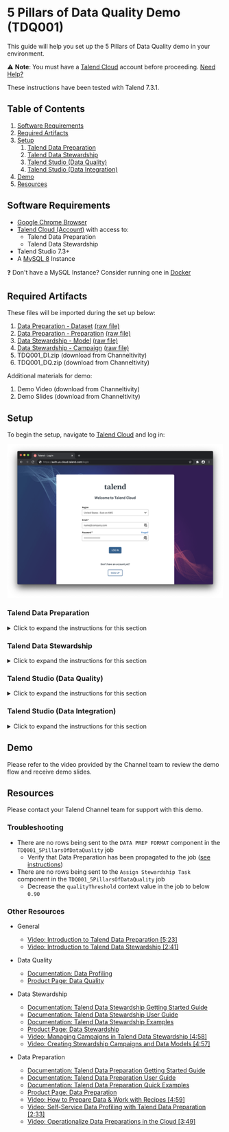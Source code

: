 # 5 Pillars of Data Quality Demo (TDQ001)

This guide will help you set up the 5 Pillars of Data Quality demo in your environment.

:warning: **Note**: You must have a [Talend Cloud](https://auth.us.cloud.talend.com/) account before proceeding. [Need Help?](#resources)

These instructions have been tested with Talend 7.3.1.

## Table of Contents

1. [Software Requirements](#softwarerequirements)
2. [Required Artifacts](#requiredartifacts)
3. [Setup](#setup)
   1. [Talend Data Preparation](#dataprep)
   2. [Talend Data Stewardship](#datastewardship)
   3. [Talend Studio (Data Quality)](#studiodq)
   4. [Talend Studio (Data Integration)](#studiodi)
4. [Demo](#demo)
5. [Resources](#resources)

## Software Requirements <a name="softwarerequirements"></a>

- [Google Chrome Browser](https://www.google.com/chrome/)
- [Talend Cloud (Account)](https://auth.us.cloud.talend.com/) with access to:
  - Talend Data Preparation
  - Talend Data Stewardship
- Talend Studio 7.3+
- A [MySQL 8](https://dev.mysql.com/downloads/) Instance

:question: Don't have a MySQL Instance? Consider running one in [Docker](../../../misc/docker.md)

## Required Artifacts <a name="requiredartifacts"></a>

These files will be imported during the set up below:

1. [Data Preparation - Dataset](TDQ001-5PillarsOfDataQuality_tdp_dataset.csv) [(raw file)](https://raw.githubusercontent.com/Talend/partnerresources/master/demos/tdq/tdq001-5-pillars-of-data-quality/TDQ001-5PillarsOfDataQuality_tdp_dataset.csv)
2. [Data Preparation - Preparation](TDQ001-5PillarsOfDataQuality_tdp_preparation.json) [(raw file)](https://raw.githubusercontent.com/Talend/partnerresources/master/demos/tdq/tdq001-5-pillars-of-data-quality/TDQ001-5PillarsOfDataQuality_tdp_preparation.json)
3. [Data Stewardship - Model](TDQ001-5PillarsOfDataQuality_tds_model.json) [(raw file)](https://raw.githubusercontent.com/Talend/partnerresources/master/demos/tdq/tdq001-5-pillars-of-data-quality/TDQ001-5PillarsOfDataQuality_tds_model.json)
4. [Data Stewardship - Campaign](TDQ001-5PillarsOfDataQuality_tds_campaign.json) [(raw file)](https://raw.githubusercontent.com/Talend/partnerresources/master/demos/tdq/tdq001-5-pillars-of-data-quality/TDQ001-5PillarsOfDataQuality_tds_campaign.json)
5. TDQ001_DI.zip (download from Channeltivity)
6. TDQ001_DQ.zip (download from Channeltivity)

Additional materials for demo:
1. Demo Video (download from Channeltivity)
2. Demo Slides (download from Channeltivity)

## Setup <a name="setup"></a>

To begin the setup, navigate to [Talend Cloud](https://auth.us.cloud.talend.com/) and log in:

![Talend Cloud Login](screenshots/tdq001-001.png)

### Talend Data Preparation <a name="dataprep"></a>

<details>
  <summary>Click to expand the instructions for this section</summary>
<br/>

Once logged in, choose __Data Preparation__ from the drop down menu:

![Talend Cloud Dropdown Menu](screenshots/tdq001-010.png)

In Talend Data Preparation, choose __Datasets__ on the left menu:

![Talend Data Preparation Add Dataset](screenshots/tdq001-011.png)

Download [`TDQ001-5PillarsOfDataQuality_tdp_dataset.csv`](https://raw.githubusercontent.com/Talend/partnerresources/master/demos/tdq/tdq001-5-pillars-of-data-quality/TDQ001-5PillarsOfDataQuality_tdp_dataset.csv) from this repository and click __Add Dataset__. After adding the dataset, verify it has been successfully added:

![Talend Data Preparation](screenshots/tdq001-012.png)

Choose __Preparations__ on the left menu:

![Talend Data Preparation](screenshots/tdq001-013.png)

Download [`TDQ001-5PillarsOfDataQuality_tdp_preparation.json`](https://raw.githubusercontent.com/Talend/partnerresources/master/demos/tdq/tdq001-5-pillars-of-data-quality/TDQ001-5PillarsOfDataQuality_tdp_preparation.json) from this repository and click __Import Preparation__. After importing the preparation, verify it has been successfully imported:

![Talend Data Preparation](screenshots/tdq001-014.png)

</details>

### Talend Data Stewardship <a name="datastewardship"></a>

<details>
  <summary>Click to expand the instructions for this section</summary>
<br/>

Choose __Data Stewardship__ from the drop down menu:

![Talend Cloud Dropdown Menu](screenshots/tdq001-015.png)

In Talend Data Stewardship, choose __Data models__ on the left menu:

![Talend Data Stewardship Data Models](screenshots/tdq001-020.png)

Download [`TDQ001-5PillarsOfDataQuality_tds_model.json`](https://raw.githubusercontent.com/Talend/partnerresources/master/demos/tdq/tdq001-5-pillars-of-data-quality/TDQ001-5PillarsOfDataQuality_tds_model.json) from this repository and click __Import Data Model__. After importing the data model, verify it has been successfully imported:

![Talend Data Stewardship Data Models](screenshots/tdq001-021.png)

Choose __Campaigns__ on the left menu:

![Talend Data Stewardship Campaigns](screenshots/tdq001-022.png)

Download [`TDQ001-5PillarsOfDataQuality_tds_campaign.json`](https://raw.githubusercontent.com/Talend/partnerresources/master/demos/tdq/tdq001-5-pillars-of-data-quality/TDQ001-5PillarsOfDataQuality_tds_campaign.json) from this repository and click __Import Campaign__. After importing the campaign, verify it has been successfully imported:

![Talend Data Stewardship Campaigns](screenshots/tdq001-023.png)

</details>

### Talend Studio (Data Quality) <a name="studiodq"></a>

<details>
  <summary>Click to expand the instructions for this section</summary>
<br/>

For help downloading and installing Talend Studio, see the [documentation](https://help.talend.com/reader/vRlROgSYpuvOAlfTFHVLBg/O3u91jkHBRioKLLRO0QMrQ). After [launching](https://help.talend.com/reader/vRlROgSYpuvOAlfTFHVLBg/1dVpykJi_RA0jA66OIaQtw) Talend Studio, [connect to Talend Cloud](https://help.talend.com/reader/vRlROgSYpuvOAlfTFHVLBg/rBl3OC0I3ZqTg5M4sWMnUw).

#### Perspective

After launching the Talend Studio, switch to the __Profiling__ perspective by clicking on the icon on the top right or choose it from the drop down menu:

##### Icon

![Talend Studio Profiling Perspective](screenshots/tdq001-060.png)

##### Menu

![Talend Studio Profiling Perspective](screenshots/tdq001-061.png)

#### Import Artifacts

Import `TDQ001_DQ.zip` (download from Channeltivity) into the Talend Studio repository by right clicking on __Data Profiling__ and clicking __Import items__:


</details>

### Talend Studio (Data Integration) <a name="studiodi"></a>

<details>
  <summary>Click to expand the instructions for this section</summary>
<br/>

#### Perspective

Switch to the __Integration__ perspective by clicking on the icon on the top right or choose it from the drop down menu:

##### Icon

![Talend Studio Integration Perspective](screenshots/tdq001-028.png)

##### Menu

![Talend Studio Integration Perspective](screenshots/tdq001-029.png)

#### Import Artifacts

Import `TDQ001_DI.zip` (download from Channeltivity) into the Talend Studio repository by right clicking on __Job Designs__ and clicking __Import items__:

![Talend Studio Repository Import Menu](screenshots/tdq001-031.png)

Choose __Select archive file:__ and browse to the `TDQ001_DI.zip` archive:

![Talend Studio Repository Import Browse](screenshots/tdq001-032.png)

Import all items by clicking __Select All__ on the right and click __Finish__.

#### Update Database Contexts

Navigate to __Contexts__, right click on __TDQ001_5PillarsOfDataQuality_Db 0.1__, and click __Edit context group__:

![Talend Studio Repository Context Edit Group](screenshots/tdq001-033.png)

Click __Next__:

![Talend Studio Repository Context Edit Group](screenshots/tdq001-034.png)

Update the values to connect to your MySQL instance and click __Finish__:

![Talend Studio Repository Context Edit Group](screenshots/tdq001-035.png)

If prompted to propagate to all jobs, click __Yes__:

![Talend Studio Repository Context Update Propagate](screenshots/tdq001-036.png)

Confirm all items are checked and click __OK__:

![Talend Studio Repository Context Update Propagate](screenshots/tdq001-037.png)

#### Update Talend Cloud Contexts

Navigate to __Contexts__, right click on __TDQ001_5PillarsOfDataQuality_TC 0.1__, and click __Edit context group__:

![Talend Studio Repository Context Edit Group](screenshots/tdq001-038.png)

Click __Next__:

![Talend Studio Repository Context Edit Group](screenshots/tdq001-039.png)

Update the values to connect to your MySQL instance and click __Finish__:

![Talend Studio Repository Context Edit Group](screenshots/tdq001-040.png)

If prompted to propagate to all jobs, click __Yes__:

![Talend Studio Repository Context Update Propagate](screenshots/tdq001-041.png)

Confirm all items are checked and click __OK__:

![Talend Studio Repository Context Update Propagate](screenshots/tdq001-042.png)

#### Load Data

In the repository, navigate to __Job Designs__ > __Standard__ > __DATA_QUALITY__ > __TDQ001_5PillarsOfDataQuality__ and open the __TDQ001_CreateTable 0.1__ job:

![Talend Studio Load Data Job Open](screenshots/tdq001-043.png)

Select the __Run job__ tab and click __Run__ to run the job. The job should load 1,000 rows into a `tdq001_company` table in the MySQL instance.

#### Create Synonym Library

In the repository, navigate to __Job Designs__ > __Standard__ > __DATA_QUALITY__ > __TDQ001_5PillarsOfDataQuality__ and open the __TDQ001_CreateSynonymDictionary 0.1__ job:

![Talend Studio Synonym Dictionary Job Open](screenshots/tdq001-044.png)

Select the __Run job__ tab and click __Run__ to run the job. The job will create an index located in `/tmp/bus_entity_type_02`.

#### Update Preparation

To propagate the Data Preparation to the job, the preparation must be updated in the Studio job.

In the repository, navigate to __Job Designs__ > __Standard__ > __DATA_QUALITY__ > __TDQ001_5PillarsOfDataQuality__ and open the __TDQ001_5PillarsOfDataQuality 0.1__ job. Locate the __DATA PREP FORMAT__ component and in the __Component__ tab click __Choose an existing preparation__.

![Talend Studio Main Job Open](screenshots/tdq001-050.png)

Select the imported preparation and click __OK__:

![Talend Preparations](screenshots/tdq001-051.png)

#### Update Campaign

To propagate the Data Stewardship campaign to the job, the campaign must be updated in the Studio job.

In the repository, navigate to __Job Designs__ > __Standard__ > __DATA_QUALITY__ > __TDQ001_5PillarsOfDataQuality__ and open the __TDQ001_5PillarsOfDataQuality 0.1__ job. Locate the __Assign Stewardship Task__ component and in the __Component__ tab click __Find a campaign__.

![Talend Studio Main Job Open](screenshots/tdq001-052.png)

Select the imported preparation and click __OK__:

![Talend Preparations](screenshots/tdq001-053.png)

#### Test 5 Pillars of Data Quality

In the repository, navigate to __Job Designs__ > __Standard__ > __DATA_QUALITY__ > __TDQ001_5PillarsOfDataQuality__ and open the __TDQ001_5PillarsOfDataQuality 0.1__ job:

![Talend Studio Main Job Open](screenshots/tdq001-045.png)

Select the __Run job__ tab and click __Run__ to run the job. Verify that everything has run successfully.

![Talend Studio Main Job Run](screenshots/tdq001-054.png)

</details>

## Demo <a name="demo"></a>

Please refer to the video provided by the Channel team to review the demo flow and receive demo slides.

## Resources <a name="resources"></a>

Please contact your Talend Channel team for support with this demo.

### Troubleshooting

* There are no rows being sent to the `DATA PREP FORMAT` component in the `TDQ001_5PillarsOfDataQuality` job
  * Verify that Data Preparation has been propagated to the job ([see instructions](#update-preparation))
* There are no rows being sent to the `Assign Stewardship Task` component in the `TDQ001_5PillarsOfDataQuality` job
  * Decrease the `qualityThreshold` context value in the job to below `0.90`

### Other Resources

- General
  - [Video: Introduction to Talend Data Preparation \[5:23\]](https://www.youtube.com/watch?v=1r0hL8B_A00)
  - [Video: Introduction to Talend Data Stewardship \[2:41\]](https://www.youtube.com/watch?v=Wi2PRKpBZoQ)

- Data Quality
  - [Documentation: Data Profiling](https://help.talend.com/reader/p~XkHQRil1oYMoldgyweMg/JDVtHRIIkl9~J1Y8fSQEJQ)
  - [Product Page: Data Quality](https://www.talend.com/products/data-quality/?type=productspage)

- Data Stewardship
  - [Documentation: Talend Data Stewardship Getting Started Guide](https://help.talend.com/reader/As1YAngaY~A81EV80epRXA/root)
  - [Documentation: Talend Data Stewardship User Guide](https://help.talend.com/reader/2df~i24l5pOmgdb5RUvN3g/root)
  - [Documentation: Talend Data Stewardship Examples](https://help.talend.com/reader/gt7IlxTsImMWssqXJOMR9A/root)
  - [Product Page: Data Stewardship](https://www.talend.com/products/data-stewardship/)
  - [Video: Managing Campaigns in Talend Data Stewardship \[4:58\]](https://www.youtube.com/watch?v=a5cG8tnWbZc)
  - [Video: Creating Stewardship Campaigns and Data Models \[4:57\]](https://www.youtube.com/watch?v=aMFrLowRFnU)

- Data Preparation
  - [Documentation: Talend Data Preparation Getting Started Guide](https://help.talend.com/reader/T2p9ExPCQtmUGQ4iWnQc~g/root)
  - [Documentation: Talend Data Preparation User Guide](https://help.talend.com/reader/MW4BgyaByO2NavajqTLiPA/root)
  - [Documentation: Talend Data Preparation Quick Examples](https://help.talend.com/reader/pI86xGAKArFTA390rVb5sA/root)
  - [Product Page: Data Preparation](https://www.talend.com/products/data-preparation/)
  - [Video: How to Prepare Data & Work with Recipes \[4:59\]](https://www.youtube.com/watch?v=ub_5LTIn61c)
  - [Video: Self-Service Data Profiling with Talend Data Preparation \[2:33\]](https://www.youtube.com/watch?v=hHgSseczqIQ)
  - [Video: Operationalize Data Preparations in the Cloud \[3:49\]](https://www.youtube.com/watch?v=LIPxswJKjAk)
